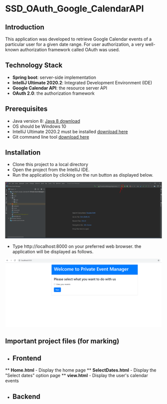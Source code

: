 # SSD_OAuth_Google_CalendarAPI

## Introduction

This application was developed to retrieve Google Calendar events of a particular user for a given date range. For user authorization, a very well-known authorization framework called OAuth was used. 

## Technology Stack

* **Spring boot**: server-side implementation
* **IntelliJ Ultimate 2020.2**: Integrated Development Environment (IDE)
* **Google Calendar API**: the resource server API
* **OAuth 2.0**: the authorization framework

## Prerequisites

* Java version 8: [Java 8 download](https://www.oracle.com/java/technologies/javase/javase-jdk8-downloads.html)
* OS should be Windows 10
* IntelliJ Ultimate 2020.2 must be installed [download here](https://www.jetbrains.com/idea/download/#section=windows)
* Git command line tool [download here](https://git-scm.com/download/win)

## Installation

* Clone this project to a local directory
* Open the project from the IntelliJ IDE.
* Run the application by clicking on the run button as displayed below.

![run application](run.PNG)

* Type http://localhost:8000 on your preferred web browser. the application will be displayed as follows.

![home page](application_first.PNG)

## Important project files (for marking)

* ## Frontend

** **Home.html** - Display the home page
** **SelectDates.html** - Display the "Select dates" option page
** **view.html** - Display the user's calendar events

* ## Backend

